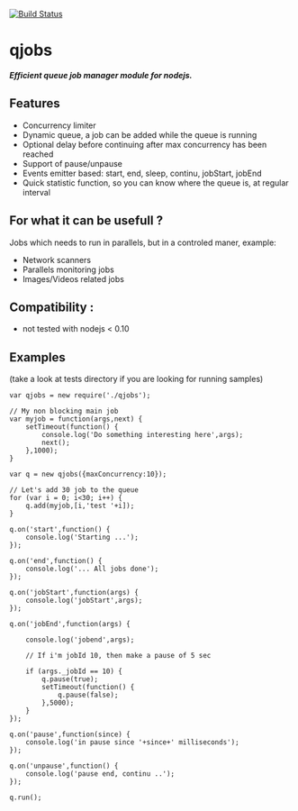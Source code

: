 [![Build Status](https://secure.travis-ci.org/franck34/qjobs.png)](http://travis-ci.org/franck34/qjobs)

**qjobs**
==================
***Efficient queue job manager module for nodejs.***

Features
--------------
* Concurrency limiter
* Dynamic queue, a job can be added while the queue is running
* Optional delay before continuing after max concurrency has been reached
* Support of pause/unpause
* Events emitter based: start, end, sleep, continu, jobStart, jobEnd
* Quick statistic function, so you can know where the queue is, at regular interval

For what it can be usefull ?
---------------------
Jobs which needs to run in parallels, but in a controled maner, example: 
* Network scanners
* Parallels monitoring jobs
* Images/Videos related jobs 


Compatibility :
------------------
* not tested with nodejs < 0.10


Examples
--------------------

(take a look at tests directory if you are looking for running samples)


```
var qjobs = new require('./qjobs');
                                
// My non blocking main job     
var myjob = function(args,next) {
    setTimeout(function() {
        console.log('Do something interesting here',args);
        next();
    },1000);
}

var q = new qjobs({maxConcurrency:10});

// Let's add 30 job to the queue
for (var i = 0; i<30; i++) {
    q.add(myjob,[i,'test '+i]);
}

q.on('start',function() {
    console.log('Starting ...');
});

q.on('end',function() {
    console.log('... All jobs done');
});

q.on('jobStart',function(args) {
    console.log('jobStart',args);
});

q.on('jobEnd',function(args) {

    console.log('jobend',args);

    // If i'm jobId 10, then make a pause of 5 sec

    if (args._jobId == 10) {
        q.pause(true);
        setTimeout(function() {
            q.pause(false);
        },5000);
    }
});

q.on('pause',function(since) {
    console.log('in pause since '+since+' milliseconds');
});

q.on('unpause',function() {
    console.log('pause end, continu ..');
});

q.run();
```

